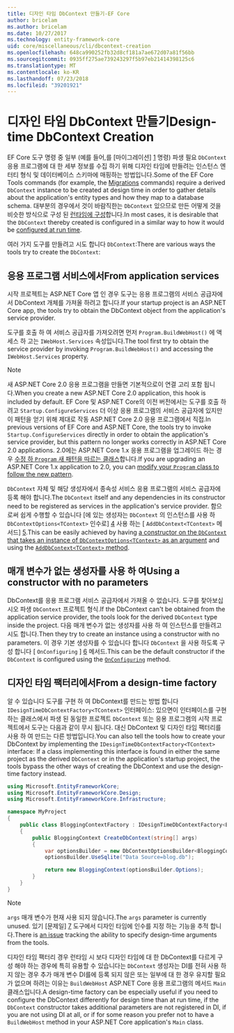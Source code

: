 ```yaml
---
title: 디자인 타임 DbContext 만들기-EF Core
author: bricelam
ms.author: bricelam
ms.date: 10/27/2017
ms.technology: entity-framework-core
uid: core/miscellaneous/cli/dbcontext-creation
ms.openlocfilehash: 648ca990252fb32d8cf181a7ae672d07a81f56bb
ms.sourcegitcommit: 0935ff275ae739243297f5b97eb21414398125c6
ms.translationtype: MT
ms.contentlocale: ko-KR
ms.lasthandoff: 07/23/2018
ms.locfileid: "39201921"
---
```

<a name="design-time-dbcontext-creation"></a><span data-ttu-id="0c5ea-102">디자인 타임 DbContext 만들기</span><span class="sxs-lookup"><span data-stu-id="0c5ea-102">Design-time DbContext Creation</span></span>
==============================
<span data-ttu-id="0c5ea-103">EF Core 도구 명령 중 일부 (예를 들어,를 [마이그레이션] [ 1] 명령) 파생 필요 `DbContext` 응용 프로그램에 대 한 세부 정보를 수집 하기 위해 디자인 타임에 만들려는 인스턴스 엔터티 형식 및 데이터베이스 스키마에 매핑하는 방법입니다.</span><span class="sxs-lookup"><span data-stu-id="0c5ea-103">Some of the EF Core Tools commands (for example, the [Migrations][1] commands) require a derived `DbContext` instance to be created at design time in order to gather details about the application's entity types and how they map to a database schema.</span></span> <span data-ttu-id="0c5ea-104">대부분의 경우에서 것이 바람직한는 `DbContext` 있으므로 만든 어떻게 것을 비슷한 방식으로 구성 된 [런타임에 구성][2]합니다.</span><span class="sxs-lookup"><span data-stu-id="0c5ea-104">In most cases, it is desirable that the `DbContext` thereby created is configured in a similar way to how it would be [configured at run time][2].</span></span>

<span data-ttu-id="0c5ea-105">여러 가지 도구를 만들려고 시도 합니다 `DbContext`:</span><span class="sxs-lookup"><span data-stu-id="0c5ea-105">There are various ways the tools try to create the `DbContext`:</span></span>

<a name="from-application-services"></a><span data-ttu-id="0c5ea-106">응용 프로그램 서비스에서</span><span class="sxs-lookup"><span data-stu-id="0c5ea-106">From application services</span></span>
-------------------------
<span data-ttu-id="0c5ea-107">시작 프로젝트는 ASP.NET Core 앱 인 경우 도구는 응용 프로그램의 서비스 공급자에서 DbContext 개체를 가져올 하려고 합니다.</span><span class="sxs-lookup"><span data-stu-id="0c5ea-107">If your startup project is an ASP.NET Core app, the tools try to obtain the DbContext object from the application's service provider.</span></span>

<span data-ttu-id="0c5ea-108">도구를 호출 하 여 서비스 공급자를 가져오려면 먼저 `Program.BuildWebHost()` 에 액세스 하 고는 `IWebHost.Services` 속성입니다.</span><span class="sxs-lookup"><span data-stu-id="0c5ea-108">The tool first try to obtain the service provider by invoking `Program.BuildWebHost()` and accessing the `IWebHost.Services` property.</span></span>

> [!NOTE]
> <span data-ttu-id="0c5ea-109">새 ASP.NET Core 2.0 응용 프로그램을 만들면 기본적으로이 연결 고리 포함 됩니다.</span><span class="sxs-lookup"><span data-stu-id="0c5ea-109">When you create a new ASP.NET Core 2.0 application, this hook is included by default.</span></span> <span data-ttu-id="0c5ea-110">EF Core 및 ASP.NET Core의 이전 버전에서는 도구를 호출 하려고 `Startup.ConfigureServices` 더 이상 응용 프로그램의 서비스 공급자에 있지만이 패턴을 얻기 위해 제대로 작동 ASP.NET Core 2.0 응용 프로그램에서 직접.</span><span class="sxs-lookup"><span data-stu-id="0c5ea-110">In previous versions of EF Core and ASP.NET Core, the tools try to invoke `Startup.ConfigureServices` directly in order to obtain the application's service provider, but this pattern no longer works correctly in ASP.NET Core 2.0 applications.</span></span> <span data-ttu-id="0c5ea-111">2.0에는 ASP.NET Core 1.x 응용 프로그램을 업그레이드 하는 경우 [수정 하 `Program` 새 패턴을 따르는 클래스][3]합니다.</span><span class="sxs-lookup"><span data-stu-id="0c5ea-111">If you are upgrading an ASP.NET Core 1.x application to 2.0, you can [modify your `Program` class to follow the new pattern][3].</span></span>

<span data-ttu-id="0c5ea-112">`DbContext` 자체 및 해당 생성자에서 종속성 서비스 응용 프로그램의 서비스 공급자에 등록 해야 합니다.</span><span class="sxs-lookup"><span data-stu-id="0c5ea-112">The `DbContext` itself and any dependencies in its constructor need to be registered as services in the application's service provider.</span></span> <span data-ttu-id="0c5ea-113">함으로써 쉽게 수행할 수 있습니다 [에 있는 생성자는 `DbContext` 의 인스턴스를 사용 하 `DbContextOptions<TContext>` 인수로] [ 4] 사용 하는 [ `AddDbContext<TContext>` 메서드] [5].</span><span class="sxs-lookup"><span data-stu-id="0c5ea-113">This can be easily achieved by having [a constructor on the `DbContext` that takes an instance of `DbContextOptions<TContext>` as an argument][4] and using the [`AddDbContext<TContext>` method][5].</span></span>

<a name="using-a-constructor-with-no-parameters"></a><span data-ttu-id="0c5ea-114">매개 변수가 없는 생성자를 사용 하 여</span><span class="sxs-lookup"><span data-stu-id="0c5ea-114">Using a constructor with no parameters</span></span>
--------------------------------------
<span data-ttu-id="0c5ea-115">DbContext를 응용 프로그램 서비스 공급자에서 가져올 수 없습니다. 도구를 찾아보십시오 파생 `DbContext` 프로젝트 형식.</span><span class="sxs-lookup"><span data-stu-id="0c5ea-115">If the DbContext can't be obtained from the application service provider, the tools look for the derived `DbContext` type inside the project.</span></span> <span data-ttu-id="0c5ea-116">다음 매개 변수가 없는 생성자를 사용 하 여 인스턴스를 만들려고 시도 합니다.</span><span class="sxs-lookup"><span data-stu-id="0c5ea-116">Then they try to create an instance using a constructor with no parameters.</span></span> <span data-ttu-id="0c5ea-117">이 경우 기본 생성자를 수 있습니다 합니다 `DbContext` 을 사용 하도록 구성 합니다 [ `OnConfiguring` ] [ 6] 메서드.</span><span class="sxs-lookup"><span data-stu-id="0c5ea-117">This can be the default constructor if the `DbContext` is configured using the [`OnConfiguring`][6] method.</span></span>

<a name="from-a-design-time-factory"></a><span data-ttu-id="0c5ea-118">디자인 타임 팩터리에서</span><span class="sxs-lookup"><span data-stu-id="0c5ea-118">From a design-time factory</span></span>
--------------------------
<span data-ttu-id="0c5ea-119">알 수 있습니다 도구를 구현 하 여 DbContext를 만드는 방법 합니다 `IDesignTimeDbContextFactory<TContext>` 인터페이스: 있으면이 인터페이스를 구현 하는 클래스에서 파생 된 동일한 프로젝트 `DbContext` 또는 응용 프로그램의 시작 프로젝트에서 도구는 다음과 같이 무시 됩니다. 대신 DbContext 및 디자인 타임 팩터리를 사용 하 여 만드는 다른 방법입니다.</span><span class="sxs-lookup"><span data-stu-id="0c5ea-119">You can also tell the tools how to create your DbContext by implementing the `IDesignTimeDbContextFactory<TContext>` interface: If a class implementing this interface is found in either the same project as the derived `DbContext` or in the application's startup project, the tools bypass the other ways of creating the DbContext and use the design-time factory instead.</span></span>

``` csharp
using Microsoft.EntityFrameworkCore;
using Microsoft.EntityFrameworkCore.Design;
using Microsoft.EntityFrameworkCore.Infrastructure;

namespace MyProject
{
    public class BloggingContextFactory : IDesignTimeDbContextFactory<BloggingContext>
    {
        public BloggingContext CreateDbContext(string[] args)
        {
            var optionsBuilder = new DbContextOptionsBuilder<BloggingContext>();
            optionsBuilder.UseSqlite("Data Source=blog.db");

            return new BloggingContext(optionsBuilder.Options);
        }
    }
}
```

> [!NOTE]
> <span data-ttu-id="0c5ea-120">`args` 매개 변수가 현재 사용 되지 않습니다.</span><span class="sxs-lookup"><span data-stu-id="0c5ea-120">The `args` parameter is currently unused.</span></span> <span data-ttu-id="0c5ea-121">있기 [문제일] [ 7] 도구에서 디자인 타임에 인수를 지정 하는 기능을 추적 합니다.</span><span class="sxs-lookup"><span data-stu-id="0c5ea-121">There is [an issue][7] tracking the ability to specify design-time arguments from the tools.</span></span>

<span data-ttu-id="0c5ea-122">디자인 타임 팩터리 경우 런타임 시 보다 디자인 타임에 대 한 DbContext를 다르게 구성 해야 하는 경우에 특히 유용할 수 있습니다는 `DbContext` 생성자는 DI를 전혀 사용 하지 않는 경우 추가 매개 변수 DI를에 등록 되지 않은 또는 일부에 대 한 경우 유지할 필요가 없으며 하려는 이유는 `BuildWebHost` ASP.NET Core 응용 프로그램의 메서드 `Main` 클래스입니다.</span><span class="sxs-lookup"><span data-stu-id="0c5ea-122">A design-time factory can be especially useful if you need to configure the DbContext differently for design time than at run time, if the `DbContext` constructor takes additional parameters are not registered in DI, if you are not using DI at all, or if for some reason you prefer not to have a `BuildWebHost` method in your ASP.NET Core application's `Main` class.</span></span>

  [1]: xref:core/managing-schemas/migrations/index
  [2]: xref:core/miscellaneous/configuring-dbcontext
  [3]: https://docs.microsoft.com/aspnet/core/migration/1x-to-2x/#update-main-method-in-programcs
  [4]: xref:core/miscellaneous/configuring-dbcontext#constructor-argument
  [5]: xref:core/miscellaneous/configuring-dbcontext#using-dbcontext-with-dependency-injection
  [6]: xref:core/miscellaneous/configuring-dbcontext#onconfiguring
  [7]: https://github.com/aspnet/EntityFrameworkCore/issues/8332

